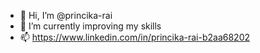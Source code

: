 - 👋 Hi, I’m @princika-rai
- 🌱 I’m currently improving my skills
- 📫 https://www.linkedin.com/in/princika-rai-b2aa68202

<!---
princika-rai/princika-rai is a ✨ special ✨ repository because its `README.md` (this file) appears on your GitHub profile.
You can click the Preview link to take a look at your changes.
--->
